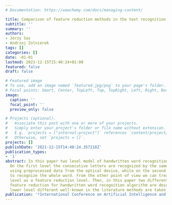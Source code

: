 ```yaml
---
# Documentation: https://wowchemy.com/docs/managing-content/

title: Comparison of feature reduction methods in the text recognition task
subtitle: ''
summary: ''
authors:
- Jerzy Sas
- Andrzej Zolnierek
tags: []
categories: []
date: -01-01
lastmod: 2021-12-15T15:40:24+01:00
featured: false
draft: false

# Featured image
# To use, add an image named `featured.jpg/png` to your page's folder.
# Focal points: Smart, Center, TopLeft, Top, TopRight, Left, Right, BottomLeft, Bottom, BottomRight.
image:
  caption: ''
  focal_point: ''
  preview_only: false

# Projects (optional).
#   Associate this post with one or more of your projects.
#   Simply enter your project's folder or file name without extension.
#   E.g. `projects = ["internal-project"]` references `content/project/deep-learning/index.md`.
#   Otherwise, set `projects = []`.
projects: []
publishDate: '2021-12-15T14:40:24.357218Z'
publication_types:
- '1'
abstract: In this paper two level model of handwritten word recognition is considered.
  On the first level the consecutive letters are recognized by the same classifier
  using preprocessed data from the optical device, while on the second level we try
  to recognize the whole word. From the other point of view we can treat the first
  level as a feature reduction level. Then, in this paper two different methods of
  feature reduction for handwritten word recognition algorithm are described. On the
  lower level different well-known in the literature methods are taken into
publication: '*International Conference on Artificial Intelligence and Soft Computing*'
---
```

